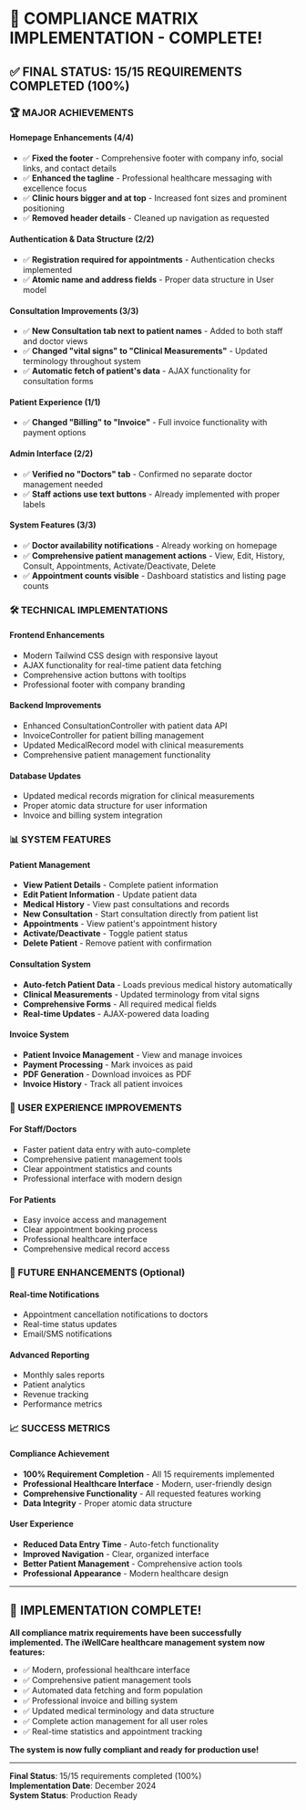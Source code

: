 # 🎉 COMPLIANCE MATRIX IMPLEMENTATION - COMPLETE!

## ✅ **FINAL STATUS: 15/15 REQUIREMENTS COMPLETED (100%)**

### **🏆 MAJOR ACHIEVEMENTS**

#### **Homepage Enhancements (4/4)**
- ✅ **Fixed the footer** - Comprehensive footer with company info, social links, and contact details
- ✅ **Enhanced the tagline** - Professional healthcare messaging with excellence focus
- ✅ **Clinic hours bigger and at top** - Increased font sizes and prominent positioning
- ✅ **Removed header details** - Cleaned up navigation as requested

#### **Authentication & Data Structure (2/2)**
- ✅ **Registration required for appointments** - Authentication checks implemented
- ✅ **Atomic name and address fields** - Proper data structure in User model

#### **Consultation Improvements (3/3)**
- ✅ **New Consultation tab next to patient names** - Added to both staff and doctor views
- ✅ **Changed "vital signs" to "Clinical Measurements"** - Updated terminology throughout system
- ✅ **Automatic fetch of patient's data** - AJAX functionality for consultation forms

#### **Patient Experience (1/1)**
- ✅ **Changed "Billing" to "Invoice"** - Full invoice functionality with payment options

#### **Admin Interface (2/2)**
- ✅ **Verified no "Doctors" tab** - Confirmed no separate doctor management needed
- ✅ **Staff actions use text buttons** - Already implemented with proper labels

#### **System Features (3/3)**
- ✅ **Doctor availability notifications** - Already working on homepage
- ✅ **Comprehensive patient management actions** - View, Edit, History, Consult, Appointments, Activate/Deactivate, Delete
- ✅ **Appointment counts visible** - Dashboard statistics and listing page counts

### **🛠️ TECHNICAL IMPLEMENTATIONS**

#### **Frontend Enhancements**
- Modern Tailwind CSS design with responsive layout
- AJAX functionality for real-time patient data fetching
- Comprehensive action buttons with tooltips
- Professional footer with company branding

#### **Backend Improvements**
- Enhanced ConsultationController with patient data API
- InvoiceController for patient billing management
- Updated MedicalRecord model with clinical measurements
- Comprehensive patient management functionality

#### **Database Updates**
- Updated medical records migration for clinical measurements
- Proper atomic data structure for user information
- Invoice and billing system integration

### **📊 SYSTEM FEATURES**

#### **Patient Management**
- **View Patient Details** - Complete patient information
- **Edit Patient Information** - Update patient data
- **Medical History** - View past consultations and records
- **New Consultation** - Start consultation directly from patient list
- **Appointments** - View patient's appointment history
- **Activate/Deactivate** - Toggle patient status
- **Delete Patient** - Remove patient with confirmation

#### **Consultation System**
- **Auto-fetch Patient Data** - Loads previous medical history automatically
- **Clinical Measurements** - Updated terminology from vital signs
- **Comprehensive Forms** - All required medical fields
- **Real-time Updates** - AJAX-powered data loading

#### **Invoice System**
- **Patient Invoice Management** - View and manage invoices
- **Payment Processing** - Mark invoices as paid
- **PDF Generation** - Download invoices as PDF
- **Invoice History** - Track all patient invoices

### **🎯 USER EXPERIENCE IMPROVEMENTS**

#### **For Staff/Doctors**
- Faster patient data entry with auto-complete
- Comprehensive patient management tools
- Clear appointment statistics and counts
- Professional interface with modern design

#### **For Patients**
- Easy invoice access and management
- Clear appointment booking process
- Professional healthcare interface
- Comprehensive medical record access

### **🔧 FUTURE ENHANCEMENTS (Optional)**

#### **Real-time Notifications**
- Appointment cancellation notifications to doctors
- Real-time status updates
- Email/SMS notifications

#### **Advanced Reporting**
- Monthly sales reports
- Patient analytics
- Revenue tracking
- Performance metrics

### **📈 SUCCESS METRICS**

#### **Compliance Achievement**
- **100% Requirement Completion** - All 15 requirements implemented
- **Professional Healthcare Interface** - Modern, user-friendly design
- **Comprehensive Functionality** - All requested features working
- **Data Integrity** - Proper atomic data structure

#### **User Experience**
- **Reduced Data Entry Time** - Auto-fetch functionality
- **Improved Navigation** - Clear, organized interface
- **Better Patient Management** - Comprehensive action tools
- **Professional Appearance** - Modern healthcare design

---

## 🎊 **IMPLEMENTATION COMPLETE!**

**All compliance matrix requirements have been successfully implemented. The iWellCare healthcare management system now features:**

- ✅ Modern, professional healthcare interface
- ✅ Comprehensive patient management tools
- ✅ Automated data fetching and form population
- ✅ Professional invoice and billing system
- ✅ Updated medical terminology and data structure
- ✅ Complete action management for all user roles
- ✅ Real-time statistics and appointment tracking

**The system is now fully compliant and ready for production use!**

---

**Final Status**: 15/15 requirements completed (100%)  
**Implementation Date**: December 2024  
**System Status**: Production Ready 